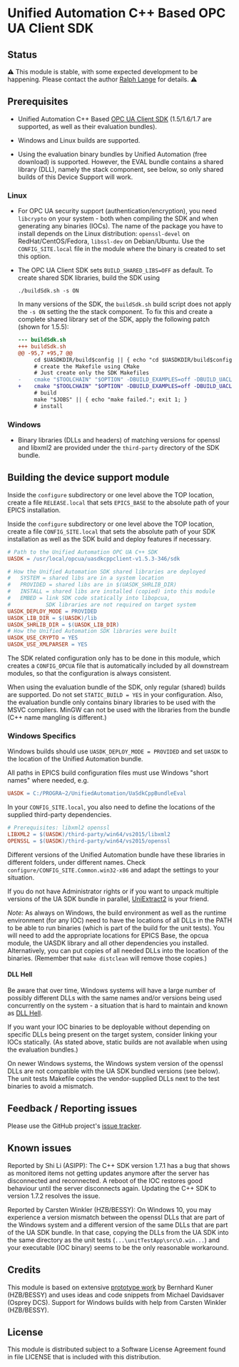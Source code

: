 # Unified Automation C++ Based OPC UA Client SDK

## Status

:warning:
This module is stable, with some expected development to be happening.
Please contact the author [Ralph Lange](mailto:ralph.lange@gmx.de) for details.
:warning:

## Prerequisites

*   Unified Automation C++ Based [OPC UA Client SDK][unified.sdk]
    (1.5/1.6/1.7 are supported, as well as their evaluation bundles).
    
*   Windows and Linux builds are supported.

*   Using the evaluation binary bundles by Unified Automation (free download) is supported.
    However, the EVAL bundle contains a shared library (DLL), namely the stack component, see below, so only shared builds of this Device Support will work.

### Linux

*   For OPC UA security support (authentication/encryption), you need `libcrypto` on your system - both when compiling the SDK and when generating any binaries (IOCs).
    The name of the package you have to install depends on the Linux distribution: `openssl-devel` on RedHat/CentOS/Fedora, `libssl-dev` on Debian/Ubuntu.
    Use the `CONFIG_SITE.local` file in the module where the binary is created to set this option.
    
*   The OPC UA Client SDK sets `BUILD_SHARED_LIBS=OFF` as default.
    To create shared SDK libraries, build the SDK using
    
    ```Shell
    ./buildSdk.sh -s ON
    ```
    In many versions of the SDK, the `buildSdk.sh` build script does not apply the `-s ON` setting the the stack component. To fix this and create a complete shared library set of the SDK, apply the following patch (shown for 1.5.5):
    
    ```Diff
    --- buildSdk.sh
    +++ buildSdk.sh
    @@ -95,7 +95,7 @@
         cd $UASDKDIR/build$config || { echo "cd $UASDKDIR/build$config failed."; exit 1; }
         # create the Makefile using CMake
         # Just create only the SDK Makefiles
    -    cmake "$TOOLCHAIN" "$OPTION" -DBUILD_EXAMPLES=off -DBUILD_UACLIENTCPP_APP=off -DBUILD_UASERVERCPP_APP=off -DENABLE_GCC_FORTIFY_SOURCE=off -DCMAKE_BUILD_TYPE=$config -DBUILD_SHARED_LIBS=$BUILD_SHARED_LIBS -DCMAKE_INSTALL_PREFIX=$CMAKE_INSTALL_PREFIX $UASDKDIR
    +    cmake "$TOOLCHAIN" "$OPTION" -DBUILD_EXAMPLES=off -DBUILD_UACLIENTCPP_APP=off -DBUILD_UASERVERCPP_APP=off -DENABLE_GCC_FORTIFY_SOURCE=off -DCMAKE_BUILD_TYPE=$config -DBUILD_SHARED_LIBS=$BUILD_SHARED_LIBS -DBUILD_SHARED_STACK=$BUILD_SHARED_LIBS -DCMAKE_INSTALL_PREFIX=$CMAKE_INSTALL_PREFIX $UASDKDIR
         # build
         make "$JOBS" || { echo "make failed."; exit 1; }
         # install
    ```

### Windows

*   Binary libraries (DLLs and headers) of matching versions for openssl and libxml2 are provided under the `third-party` directory of the SDK bundle.

## Building the device support module

Inside the `configure` subdirectory or one level above the TOP location, create a file `RELEASE.local` that sets `EPICS_BASE` to the absolute path of your EPICS installation.

Inside the `configure` subdirectory or one level above the TOP location, create a file `CONFIG_SITE.local` that sets the absolute path of your SDK installation as well as the SDK build and deploy features if necessary.

```Makefile
# Path to the Unified Automation OPC UA C++ SDK
UASDK = /usr/local/opcua/uasdkcppclient-v1.5.3-346/sdk

# How the Unified Automation SDK shared libraries are deployed
#   SYSTEM = shared libs are in a system location
#   PROVIDED = shared libs are in $(UASDK_SHRLIB_DIR)
#   INSTALL = shared libs are installed (copied) into this module
#   EMBED = link SDK code statically into libopcua,
#           SDK libraries are not required on target system
UASDK_DEPLOY_MODE = PROVIDED
UASDK_LIB_DIR = $(UASDK)/lib
UASDK_SHRLIB_DIR = $(UASDK_LIB_DIR)
# How the Unified Automation SDK libraries were built
UASDK_USE_CRYPTO = YES
UASDK_USE_XMLPARSER = YES
```

The SDK related configuration only has to be done in this module, which creates a `CONFIG_OPCUA` file that is automatically included by all downstream modules, so that the configuration is always consistent.

When using the evaluation bundle of the SDK, only regular (shared) builds are supported.
Do not set `STATIC_BUILD = YES` in your configuration.
Also, the evaluation bundle only contains binary libraries to be used with the MSVC compilers. MinGW can not be used with the libraries from the bundle (C++ name mangling is different.)

### Windows Specifics

Windows builds should use `UASDK_DEPLOY_MODE = PROVIDED` and set `UASDK` to the location of the Unified Automation bundle.

All paths in EPICS build configuration files must use Windows "short names" where needed, e.g.
```Makefile
UASDK = C:/PROGRA~2/UnifiedAutomation/UaSdkCppBundleEval
```

In your `CONFIG_SITE.local`, you also need to define the locations of the supplied third-party dependencies.

```makefile
# Prerequisites: libxml2 openssl
LIBXML2 = $(UASDK)/third-party/win64/vs2015/libxml2
OPENSSL = $(UASDK)/third-party/win64/vs2015/openssl
```

Different versions of the Unified Automation bundle have these libraries in different folders, under different names. Check `configure/CONFIG_SITE.Common.win32-x86` and adapt the settings to your situation.

If you do not have Administrator rights or if you want to unpack multiple versions of the UA SDK bundle in parallel, [UniExtract2][uniextract2] is your friend.

*Note:*
As always on Windows, the build environment as well as the runtime environment (for any IOC) need to have the locations of all DLLs in the PATH to be able to run binaries (which is part of the build for the unit tests). You will need to add the appropriate locations for EPICS Base, the opcua module, the UASDK library and all other dependencies you installed.
Alternatively, you can put copies of all needed DLLs into the location of the binaries. (Remember that `make distclean` will remove those copies.)

#### DLL Hell

Be aware that over time, Windows systems will have a large number of possibly different DLLs with the same names and/or versions being used concurrently on the system - a situation that is hard to maintain and known as [DLL Hell](https://en.wikipedia.org/wiki/DLL_Hell).

If you want your IOC binaries to be deployable without depending on specific DLLs being present on the target system, consider linking your IOCs statically. (As stated above, static builds are not available when
using the evaluation bundles.)

On newer Windows systems, the Windows system version of the openssl DLLs are not compatible with the UA SDK bundled versions (see below). The unit tests Makefile copies the vendor-supplied DLLs next to the test binaries to avoid a mismatch.

## Feedback / Reporting issues

Please use the GitHub project's [issue tracker](https://github.com/ralphlange/opcua/issues).

## Known issues

Reported by Shi Li (ASIPP):
The C++ SDK version 1.7.1 has a bug that shows as monitored items not getting updates anymore after the server has disconnected and reconnected. A reboot of the IOC restores good behaviour until the server disconnects again. Updating the C++ SDK to version 1.7.2 resolves the issue.

Reported by Carsten Winkler (HZB/BESSY):
On Windows 10, you may experience a version mismatch between the openssl DLLs that are part of the Windows system and a different version of the same DLLs that are part of the UA SDK bundle.
In that case, copying the DLLs from the UA SDK into the same directory as the unit tests (`...\unitTestApp\src\O.win...`) and your executable (IOC binary) seems to be the only reasonable workaround.

## Credits

This module is based on extensive [prototype work](https://github.com/bkuner/opcUaUnifiedAutomation) by Bernhard Kuner (HZB/BESSY) and uses ideas and code snippets from Michael Davidsaver (Osprey DCS).
Support for Windows builds with help from Carsten Winkler (HZB/BESSY).

## License

This module is distributed subject to a Software License Agreement found in file LICENSE that is included with this distribution.

<!-- Links -->

[unified.sdk]: https://www.unified-automation.com/products/client-sdk/c-ua-client-sdk.html
[uniextract2]: https://github.com/Bioruebe/UniExtract2
